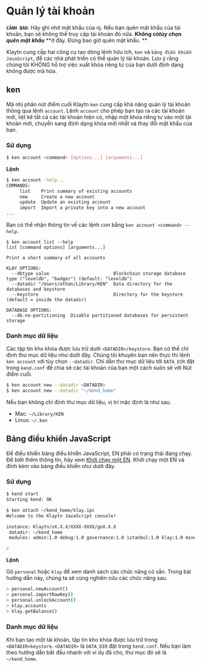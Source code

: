 # Quản lý tài khoản <a id="account-management"></a>

**`CẢNH BÁO`**: Hãy ghi nhớ mật khẩu của nj. Nếu bạn quên mật khẩu của tài khoản, bạn sẽ không thể truy cập tài khoản đó nữa. **Không có**_**tùy chọn quên mật khẩu**_ **ở đây. Đừng bao giờ quên mật khẩu. **

Klaytn cung cấp hai công cụ tạo dòng lệnh hữu ích, `ken` và `bảng điều khiển JavaScript`, để các nhà phát triển có thể quản lý tài khoản. Lưu ý rằng chúng tôi KHÔNG hỗ trợ việc xuất khóa riêng tư của bạn dưới định dạng không được mã hóa.

## ken <a id="ken"></a>

Mã nhị phân nút điểm cuối Klaytn `ken` cung cấp khả năng quản lý tài khoản thông qua lệnh `account`. Lệnh `account` cho phép bạn tạo ra các tài khoản mới, liệt kê tất cả các tài khoản hiện có, nhập một khóa riêng tư vào một tài khoản mới, chuyển sang định dạng khóa mới nhất và thay đổi mật khẩu của bạn.

### Sử dụng <a id="usage"></a>

```bash
$ ken account <command> [options...] [arguments...]
```

**Lệnh**

```bash
$ ken account -help...
COMMANDS:
     list    Print summary of existing accounts
     new     Create a new account
     update  Update an existing account
     import  Import a private key into a new account
...
```

Bạn có thể nhận thông tin về các lệnh con bằng `ken account <command> --help`.

```text
$ ken account list --help
list [command options] [arguments...]

Print a short summary of all accounts

KLAY OPTIONS:
  --dbtype value                        Blockchain storage database type ("leveldb", "badger") (default: "leveldb")
  --datadir "/Users/ethan/Library/KEN"  Data directory for the databases and keystore
  --keystore                            Directory for the keystore (default = inside the datadir)

DATABASE OPTIONS:
  --db.no-partitioning  Disable partitioned databases for persistent storage
```

### Danh mục dữ liệu <a id="data-directory"></a>

Các tập tin kho khóa được lưu trữ dưới `<DATADIR>/keystore`. Bạn có thể chỉ định thư mục dữ liệu như dưới đây. Chúng tôi khuyên bạn nên thực thi lệnh `ken account` với tùy chọn `--datadir`. Chỉ dẫn thư mục dữ liệu tới `DATA_DIR` đặt trong `kend.conf` để chia sẻ các tài khoản của bạn một cách suôn sẻ với Nút điểm cuối.

```bash
$ ken account new --datadir <DATADIR>
$ ken account new --datadir "~/kend_home"
```

Nếu bạn không chỉ định thư mục dữ liệu, vị trí mặc định là như sau.

* Mac: `~/Library/KEN`
* Linux: `~/.ken`

## Bảng điều khiển JavaScript <a id="javascript-console"></a>

Để điều khiển bảng điều khiển JavaScript, EN phải có trạng thái đang chạy. Để biết thêm thông tin, hãy xem [Khởi chạy một EN](../quick-start/launch-an-en.md). Khởi chạy một EN và đính kèm vào bảng điều khiển như dưới đây.

### Sử dụng <a id="usage"></a>

```bash
$ kend start
Starting kend: OK

$ ken attach ~/kend_home/klay.ipc
Welcome to the Klaytn JavaScript console!

instance: Klaytn/vX.X.X/XXXX-XXXX/goX.X.X
 datadir: ~/kend_home
 modules: admin:1.0 debug:1.0 governance:1.0 istanbul:1.0 klay:1.0 miner:1.0 net:1.0 personal:1.0 rpc:1.0 txpool:1.0

>
```

**Lệnh**

Gõ `personal` hoặc `klay` để xem danh sách các chức năng có sẵn. Trong bài hướng dẫn này, chúng ta sẽ cùng nghiên cứu các chức năng sau.

```bash
> personal.newAccount()
> personal.importRawKey()
> personal.unlockAccount()
> klay.accounts
> klay.getBalance()
```

### Danh mục dữ liệu <a id="data-directory"></a>

Khi bạn tạo một tài khoản, tập tin kho khóa được lưu trữ trong `<DATADIR>keystore`. `<DATADIR>` là `DATA_DIR` đặt trong `kend.conf`. Nếu bạn làm theo hướng dẫn bắt đầu nhanh với ví dụ đã cho, thư mục đó sẽ là `~/kend_home`.

